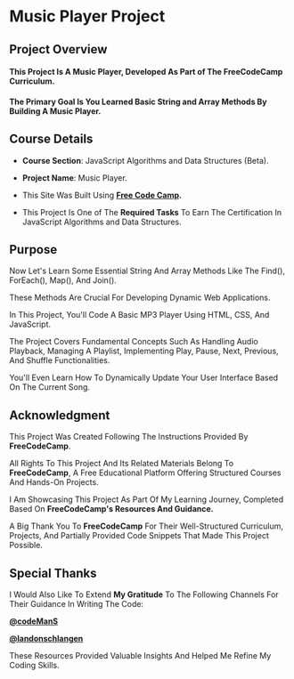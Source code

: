 # **Music Player Project**

## **Project Overview**


#### This Project Is A **Music Player**, Developed As Part of The FreeCodeCamp Curriculum. 

#### The Primary Goal Is You Learned Basic String and Array Methods By Building A Music Player.



## **Course Details**


+ **Course Section**: JavaScript Algorithms and Data Structures (Beta).
  
+ **Project Name**: Music Player.
  
+ This Site Was Built Using **[Free Code Camp](https://www.freecodecamp.org/).**
  
+ This Project Is One of The **Required Tasks** To Earn The Certification In JavaScript Algorithms and Data Structures.
  

## **Purpose**

Now Let's Learn Some Essential String And Array Methods Like The Find(), ForEach(), Map(), And Join(). 

These Methods Are Crucial For Developing Dynamic Web Applications.  

In This Project, You'll Code A Basic MP3 Player Using HTML, CSS, And JavaScript. 

The Project Covers Fundamental Concepts Such As Handling Audio Playback, Managing A Playlist, Implementing Play, Pause, Next, Previous, And Shuffle Functionalities. 

You'll Even Learn How To Dynamically Update Your User Interface Based On The Current Song.


## **Acknowledgment**


This Project Was Created Following The Instructions Provided By **FreeCodeCamp**.

All Rights To This Project And Its Related Materials Belong To **FreeCodeCamp**, A Free Educational Platform Offering Structured Courses And Hands-On Projects.

I Am Showcasing This Project As Part Of My Learning Journey, Completed Based On **FreeCodeCamp's Resources And Guidance.**

A Big Thank You To **FreeCodeCamp** For Their Well-Structured Curriculum, Projects, And Partially Provided Code Snippets That Made This Project Possible.

## **Special Thanks**

I Would Also Like To Extend **My Gratitude** To The Following Channels For Their Guidance In Writing The Code:

**[@codeManS](https://www.youtube.com/@codeManS)**

**[@landonschlangen](https://www.youtube.com/@landonschlangen)**

These Resources Provided Valuable Insights And Helped Me Refine My Coding Skills.





